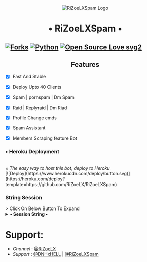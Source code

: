 <p align="center">
  <img src="./logo.jpg" alt="RiZoeLXSpam Logo">
</p>
<h1 align="center">
  <b>• RiZoeLXSpam •</b>
</h1>

[![Forks](https://img.shields.io/github/forks/RiZoeLX/RiZoeLXSpam?style=flat-square&color=orange)](https://github.com/RiZoeLX/RiZoeLXSpam/fork)
[![Python](https://img.shields.io/badge/Python-v3.10.4-blue)](https://www.python.org/)
[![Open Source Love svg2](https://badges.frapsoft.com/os/v2/open-source.svg?v=103)](https://github.com/RiZoeLX/RiZoeLXSpam)   
----

<h2 align="center"> Features </h2>

- [x] Fast And Stable
- [x] Deploy Upto 40 Clients
- [x] Spam | pornspam | Dm Spam
- [x] Raid | Replyraid | Dm Riad
- [x] Profile Change cmds
- [x] Spam Assistant
- [x] Members Scraping feature Bot


<h3>• Heroku Deployment </h3><br>
× <i> The easy way to host this bot, deploy to Heroku </i>
<br>
[![Deploy](https://www.herokucdn.com/deploy/button.svg)](https://heroku.com/deploy?template=https://github.com/RiZoeLX/RiZoeLXSpam)

<br>

<h3> String Session </h3>
> Click On Below Button To Expand
<details>
<summary><b>• Session String •</b></summary>
<br>
> <i> You'll need a API_ID & API_HASH in order to generate Telethon session string. Get This Values from https://my.telegram.org </i>
<h4>• Generate Session via Repl.it: </h4>    
<p><a href="https://replit.com/@RiZoeL/RiZoeLXSpam#main.py"><img src="https://img.shields.io/badge/Generate%20On%20Repl-blueviolet?style=for-the-badge&logo=appveyor" width="200""/></a></p>

<h4>• Generate Session Via Telegram Bot: </h4>
<p><a href="http://t.me/TELESTRING_BOT?start=start"><img src="https://telegra.ph/file/fc547ab72781632da472a.jpg" width="200""/></a></p>

</details>


# Support:
  * <i> Channel </i>: [@RiZoeLX](https://t.me/RiZoeLX) <br>
  * <i> Support </i>: [@DNHxHELL](https://t.me/DNHxHELL) | [@RiZoeLXSpam](https://t.me/RiZoeLXSpam)
